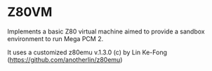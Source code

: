 
# Z80VM

Implements a basic Z80 virtual machine aimed to provide a sandbox environment to run Mega PCM 2.

It uses a customized z80emu v.1.3.0 (c) by Lin Ke-Fong (https://github.com/anotherlin/z80emu)
